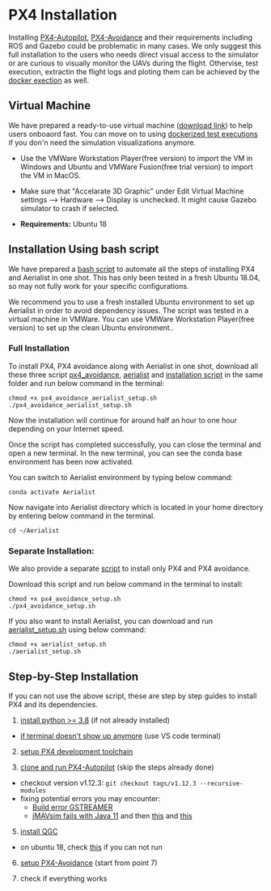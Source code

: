 # PX4 Installation

Installing [PX4-Autopilot](https://github.com/PX4/PX4-Autopilot), [PX4-Avoidance](https://github.com/PX4/PX4-Avoidance) and their requirements including ROS and Gazebo could be problematic in many cases. We only suggest this full installation to the users who needs direct visual access to the simulator or are curious to visually monitor the UAVs during the flight. Othervise, test execution, extractin the flight logs and ploting them can be achieved by the [docker exection](../README.md#dockerized-test-execution) as well.

## Virtual Machine

We have prepared a ready-to-use virtual machine ([download link](https://zhaw-my.sharepoint.com/:f:/g/personal/mazr_zhaw_ch/EnxLqlyju6RMhUYV_SXTqBEBfxundq_-X67eRQAwCPjHvg?e=9953JZ)) to help users onboaord fast. You can move on to using [dockerized test executions](../README.md#dockerized-test-execution) if you don'n need the simulation visualizations anymore.

- Use the VMWare Workstation Player(free version) to import the VM in Windows and Ubuntu and VMWare Fusion(free trial version) to import the VM in MacOS.
- Make sure that "Accelarate 3D Graphic" under Edit Virtual Machine settings --> Hardware --> Display is unchecked. It might cause Gazebo simulator to crash if selected.

- **Requirements:** Ubuntu 18

## Installation Using bash script

We have prepared a [bash script](../setup_script/px4_avoidance_aerialist_setup.sh) to automate all the steps of installing PX4 and Aerialist in one shot. This has only been tested in a fresh Ubuntu 18.04, so may not fully work for your specific configurations.

We recommend you to use a fresh installed Ubuntu environment to set up Aerialist in order to avoid dependency issues.
The script was tested in a virtual machine in VMWare.
You can use VMWare Workstation Player(free version) to set up the clean Ubuntu environment..

### Full Installation

To install PX4, PX4 avoidance along with Aerialist in one shot, download all these three script [px4_avoidance](../setup_script/px4_avoidance_setup.sh), [aerialist](../setup_script/aerialist_setup.sh) and [installation script](../setup_script/px4_avoidance_aerialist_setup.sh) in the same folder and run below command in the terminal:

```
chmod +x px4_avoidance_aerialist_setup.sh
./px4_avoidance_aerialist_setup.sh 
```

Now the installation will continue for around half an hour to one hour depending on your Internet speed.

Once the script has completed successfully, you can close the terminal and open a new terminal.
In the new terminal, you can see the conda base environment has been now activated.

You can switch to Aerialist environment by typing below command:

```
conda activate Aerialist
```

Now navigate into Aerialist directory which is located in your home directory by entering below command in the terminal.

```
cd ~/Aerialist
```

### Separate Installation:
We also provide a separate [script]((../setup_script/px4_avoidance_setup.sh)) to install only PX4 and PX4 avoidance.

Download this script and run below command in the terminal to install:

```
chmod +x px4_avoidance_setup.sh
./px4_avoidance_setup.sh
```

If you also want to install Aerialist, you can download and run [aerialist_setup.sh](../setup_script/aerialist_setup.sh) using below command:

```
chmod +x aerialist_setup.sh
./aerialist_setup.sh
```


## Step-by-Step Installation

If you can not use the above script, these are step by step guides to install PX4 and its dependencies.

1. [install python >= 3.8](https://www.itsupportwale.com/blog/how-to-upgrade-to-python-3-8-on-ubuntu-18-04-lts/) (if not already installed)

- [if terminal doesn't show up anymore](https://askubuntu.com/questions/1132349/terminal-not-opening-up-after-upgrading-python-to-3-7) (use VS code terminal)

2. [setup PX4 development toolchain](https://docs.px4.io/main/en/dev_setup/dev_env_linux_ubuntu.html#ros-melodic-ubuntu-18-04)

3. [clone and run PX4-Autopilot](https://docs.px4.io/main/en/dev_setup/building_px4.html) (skip the steps already done)

- checkout version v1.12.3: `git checkout tags/v1.12.3 --recursive-modules`
- fixing potential errors you may encounter:
  - [Build error GSTREAMER](https://github.com/PX4/PX4-Autopilot/issues/13117)
  - [jMAVsim fails with Java 11](https://github.com/PX4/jMAVSim/issues/96#issuecomment-500788800) and then [this](https://github.com/PX4/PX4-Autopilot/issues/9557#issuecomment-512137607) and [this](https://github.com/PX4/PX4-Autopilot/issues/9557#issuecomment-589559521)

5. [install QGC](https://docs.qgroundcontrol.com/master/en/getting_started/download_and_install.html#ubuntu)

- on ubuntu 18, check [this](https://github.com/mavlink/qgroundcontrol/issues/9847#issuecomment-918133080) if you can not run

6. [setup PX4-Avoidance](https://github.com/PX4/PX4-Avoidance#installation) (start from point 7)

7. check if everything works